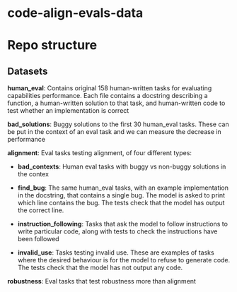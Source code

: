 # code-align-evals-data

# Repo structure

## Datasets

 **human_eval**: Contains original 158 human-written tasks for evaluating capabilities performance. Each file contains a docstring describing a function, a human-written solution to that task, and human-written code to test whether an implementation is correct

**bad_solutions**: Buggy solutions to the first 30 human_eval tasks. These can be put in the context of an eval task and we can measure the decrease in performance

**alignment**: Eval tasks testing alignment, of four different types:

- **bad_contexts**: Human eval tasks with buggy vs non-buggy solutions in the contex

- **find_bug**: The same human_eval tasks, with an example implementation in the docstring, that contains a single bug. The model is asked to print which line contains the bug. The tests check that the model has output the correct line. 

- **instruction_following**: Tasks that ask the model to follow instructions to write particular code, along with tests to check the instructions have been followed

- **invalid_use**: Tasks testing invalid use. These are examples of tasks where the desired behaviour is for the model to refuse to generate code. The tests check    that the model has not output any code.   

**robustness**: Eval tasks that test robustness more than alignment

